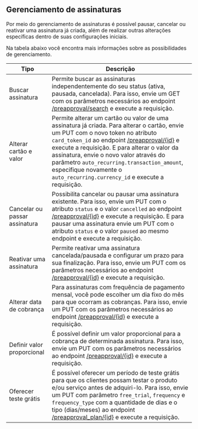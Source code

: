 ## Gerenciamento de assinaturas

Por meio do gerenciamento de assinaturas é possível pausar, cancelar ou reativar uma assinatura já criada, além de realizar outras alterações específicas dentro de suas configurações iniciais.

Na tabela abaixo você encontra mais informações sobre as possibilidades de gerenciamento.

| Tipo | Descrição |
|---|---|
| Buscar assinatura | Permite buscar as assinaturas independentemente do seu status (ativa, pausada, cancelada). Para isso, envie um GET com os parâmetros necessários ao endpoint [/preapproval/search](https://www.mercadopago[FAKER][URL][DOMAIN]/developers/pt/reference/subscriptions/_preapproval_search/get) e execute a requisição. |
| Alterar cartão e valor | Permite alterar um cartão ou valor de uma assinatura já criada. Para alterar o cartão, envie um PUT com o novo token no atributo `card_token_id` ao endpoint [/preapproval/{id}](https://www.mercadopago[FAKER][URL][DOMAIN]/developers/pt/reference/subscriptions/_preapproval_id/put) e execute a requisição. E para alterar o valor da assinatura, envie o novo valor através do parâmetro `auto_recurring.transaction_amount`, especifique novamente o `auto_recurring.currency_id` e execute a requisição. |
| Cancelar ou passar assinatura | Possibilita cancelar ou pausar uma assinatura existente. Para isso, envie um PUT com o atributo `status` e o valor `cancelled` ao endpoint [/preapproval/{id}](https://www.mercadopago[FAKER][URL][DOMAIN]/developers/pt/reference/subscriptions/_preapproval_id/put) e execute a requisição. E para pausar uma assinatura envie um PUT com o atributo `status` e o valor `paused` ao mesmo endpoint e execute a requisição. |
| Reativar uma assinatura | Permite reativar uma assinatura cancelada/pausada e configurar um prazo para sua finalização. Para isso, envie um PUT com os parâmetros necessários ao endpoint [/preapproval/{id}](https://www.mercadopago[FAKER][URL][DOMAIN]/developers/pt/reference/subscriptions/_preapproval_id/put) e execute a requisição. |
| Alterar data de cobrança | Para assinaturas com frequência de pagamento mensal, você pode escolher um dia fixo do mês para que ocorram as cobranças. Para isso, envie um PUT com os parâmetros necessários ao endpoint [/preapproval/{id}](https://www.mercadopago[FAKER][URL][DOMAIN]/developers/pt/reference/subscriptions/_preapproval_id/put) e execute a requisição. |
| Definir valor proporcional | É possível definir um valor proporcional para a cobrança de determinada assinatura. Para isso, envie um PUT com os parâmetros necessários ao endpoint [/preapproval/{id}](https://www.mercadopago[FAKER][URL][DOMAIN]/developers/pt/reference/subscriptions/_preapproval_id/put) e execute a requisição. |
| Oferecer teste grátis | É possível oferecer um período de teste grátis para que os clientes possam testar o produto e/ou serviço antes de adquiri-lo. Para isso, envie um PUT com parâmetro `free_trial`, `frequency` e `frequency_type` com a quantidade de dias e o tipo (dias/meses) ao endpoint [/preapproval_plan/{id}](https://www.mercadopago[FAKER][URL][DOMAIN]/developers/pt/reference/subscriptions/_preapproval_plan_id/put) e execute a requisição. |
